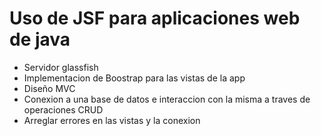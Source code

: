 # Uso de JSF para aplicaciones web de java
- Servidor glassfish
- Implementacion de Boostrap para las vistas de la app
- Diseño MVC
- Conexion a una base de datos e interaccion con la misma a traves de operaciones CRUD
- Arreglar errores en las vistas y la conexion
